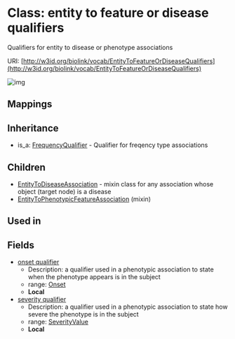 # Class: entity to feature or disease qualifiers


Qualifiers for entity to disease or phenotype associations

URI: [http://w3id.org/biolink/vocab/EntityToFeatureOrDiseaseQualifiers](http://w3id.org/biolink/vocab/EntityToFeatureOrDiseaseQualifiers)

![img](images/EntityToFeatureOrDiseaseQualifiers.png)
## Mappings

## Inheritance

 *  is_a: [FrequencyQualifier](FrequencyQualifier.md) - Qualifier for freqency type associations
## Children

 * [EntityToDiseaseAssociation](EntityToDiseaseAssociation.md) - mixin class for any association whose object (target node) is a disease
 * [EntityToPhenotypicFeatureAssociation](EntityToPhenotypicFeatureAssociation.md) (mixin) 
## Used in

## Fields

 * [onset qualifier](onset_qualifier.md)
    * Description: a qualifier used in a phenotypic association to state when the phenotype appears is in the subject
    * range: [Onset](Onset.md)
    * __Local__
 * [severity qualifier](severity_qualifier.md)
    * Description: a qualifier used in a phenotypic association to state how severe the phenotype is in the subject
    * range: [SeverityValue](SeverityValue.md)
    * __Local__
